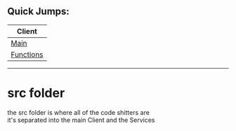 ## Quick Jumps:

| Client | 
| - |
| [Main](https://github.com/paishee/noscord.js/blob/main/src/Client/index.js) |
| [Functions](https://github.com/paishee/noscord.js/tree/main/src/Client/custard) |


---

# src folder
the src folder is where all of the code shitters are<br>
it's separated into the main Client and the Services
